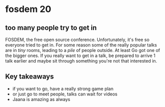 # fosdem 20

## too many people try to get in

FOSDEM, the free open source conference.
Unfortunately, it's free so everyone tried to get in.
For some reason some of the really popular talks are in _tiny_ rooms,
leading to a _pile_ of people outside.
At least Go got one of the bigger ones.
If you really want to get in a talk,
be prepared to arrive 1 talk earlier and maybe sit through
something you're not that interested in.

## Key takeaways

- if you want to go, have a really strong game plan
- or just go to meet people, talks can wait for videos
- Jaana is amazing as always